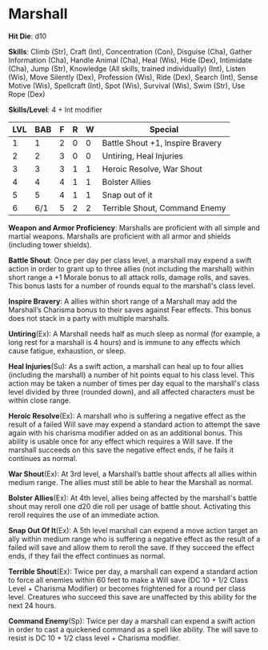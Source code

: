 # Marshall

**Hit Die**: d10

**Skills**: Climb (Str), Craft (Int), Concentration (Con), Disguise (Cha), Gather Information (Cha), Handle Animal (Cha), Heal (Wis), Hide (Dex), Intimidate (Cha), Jump (Str), Knowledge (All skills, trained individually) (Int), Listen (Wis), Move Silently (Dex), Profession (Wis), Ride (Dex), Search (Int), Sense Motive (Wis), Spellcraft (Int), Spot (Wis), Survival (Wis), Swim (Str), Use Rope (Dex)

**Skills/Level**: 4 + Int modifier

LVL | BAB | F | R | W | Special 
--- | --- | - | - | - | ------- 
1   | 1   | 2 | 0 | 0 | Battle Shout +1, Inspire Bravery     
2   | 2   | 3 | 0 | 0 | Untiring, Heal Injuries
3   | 3   | 3 | 1 | 1 | Heroic Resolve, War Shout
4   | 4   | 4 | 1 | 1 | Bolster Allies
5   | 5   | 4 | 1 | 1 | Snap out of it
6   | 6/1 | 5 | 2 | 2 | Terrible Shout, Command Enemy

**Weapon and Armor Proficiency**: Marshalls are proficient with all simple and martial weapons. Marshalls are proficient with all armor and shields (including tower shields).

**Battle Shout**: Once per day per class level, a marshall may expend a swift action in order to grant up to three allies (not including the marshall) within short range a +1 Morale bonus to all attack rolls, damage rolls, and saves. This bonus lasts for a number of rounds equal to the marshall's class level.

**Inspire Bravery**: A allies within short range of a Marshall may add the Marshall’s Charisma bonus to their saves against Fear effects. This bonus does not stack in a party with multiple marshalls.

**Untiring**(Ex): A Marshall needs half as much sleep as normal (for example, a long rest for a marshall is 4 hours) and is immune to any effects which cause fatigue, exhaustion, or sleep.

**Heal Injuries**(Su): As a swift action, a marshall can heal up to four allies (including the marshall) a number of hit points equal to his class level. This action may be taken a number of times per day equal to the marshall's class level divided by three (rounded down), and all affected characters must be within close range.

**Heroic Resolve**(Ex): A marshall who is suffering a negative effect as the result of a failed Will save may expend a standard action to attempt the save again with his charisma modifier added on as an additional bonus. This ability is usable once for any effect which requires a Will save. If the marshall succeeds on this save the negative effect ends, if he fails it continues as normal.

**War Shout**(Ex): At 3rd level, a Marshall’s battle shout affects all allies within medium range. The allies must still be able to hear the Marshall as normal.

**Bolster Allies**(Ex): At 4th level, allies being affected by the marshall's battle shout may reroll one d20 die roll per usage of battle shout. Activating this reroll requires the use of an immediate action.

**Snap Out Of It**(Ex): A 5th level marshall can expend a move action target an ally within medium range who is suffering a negative effect as the result of a failed will save and allow them to reroll the save. If they succeed the effect ends, if they fail the effect continues as normal.

**Terrible Shout**(Ex): Twice per day, a marshall can expend a standard action to force all enemies within 60 feet to make a Will save (DC 10 + 1/2 Class Level + Charisma Modifier) or becomes frightened for a round per class level. Creatures who succeed this save are unaffected by this ability for the next 24 hours.

**Command Enemy**(Sp): Twice per day a marshall can expend a swift action in order to cast a quickened command as a spell like ability. The will save to resist is DC 10 + 1/2 class level + Charisma modifier.